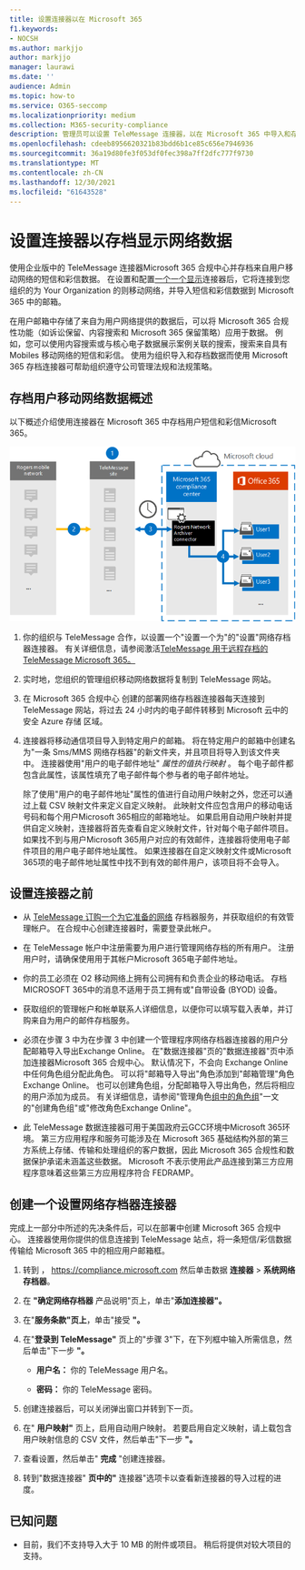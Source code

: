 ```yaml
---
title: 设置连接器以在 Microsoft 365
f1.keywords:
- NOCSH
ms.author: markjjo
author: markjjo
manager: laurawi
ms.date: ''
audience: Admin
ms.topic: how-to
ms.service: O365-seccomp
ms.localizationpriority: medium
ms.collection: M365-security-compliance
description: 管理员可以设置 TeleMessage 连接器，以在 Microsoft 365 中导入和存档用户网络Microsoft 365。 这样，您可以在 Microsoft 365 中存档来自第三方数据源的数据，以便您可以使用合规性功能（如合法保留、内容搜索和保留策略）来管理组织的第三方数据。
ms.openlocfilehash: cdeeb8956620321b83bdd6b1ce85c656e7946936
ms.sourcegitcommit: 36a19d80fe3f053df0fec398a7ff2dfc777f9730
ms.translationtype: MT
ms.contentlocale: zh-CN
ms.lasthandoff: 12/30/2021
ms.locfileid: "61643528"
---
```

# <a name="set-up-a-connector-to-archive-rogers-network-data"></a>设置连接器以存档显示网络数据

使用企业版中的 TeleMessage 连接器Microsoft 365 合规中心并存档来自用户移动网络的短信和彩信数据。 在设置和配置[一个一个显示](https://www.telemessage.com/mobile-archiver/network-archiver/rogers/)连接器后，它将连接到您组织的为 Your Organization 的则移动网络，并导入短信和彩信数据到 Microsoft 365 中的邮箱。

在用户邮箱中存储了来自为用户网络提供的数据后，可以将 Microsoft 365 合规性功能（如诉讼保留、内容搜索和 Microsoft 365 保留策略）应用于数据。 例如，您可以使用内容搜索或与核心电子数据展示案例关联的搜索，搜索来自具有 Mobiles 移动网络的短信和彩信。 使用为组织导入和存档数据而使用 Microsoft 365 存档连接器可帮助组织遵守公司管理法规和法规策略。

## <a name="overview-of-archiving-rogers-mobile-network-data"></a>存档用户移动网络数据概述

以下概述介绍使用连接器在 Microsoft 365 中存档用户短信和彩信Microsoft 365。

![Exchanges 网络存档工作流。](../media/RogersNetworkConnectorWorkflow.png)

1. 你的组织与 TeleMessage 合作，以设置一个"设置一个为"的"设置"网络存档器连接器。 有关详细信息，请参阅激活[TeleMessage 用于远程存档的 TeleMessage Microsoft 365。](https://www.telemessage.com/microsoft-365-activation-for-the-rogers-network-archiver/)

2. 实时地，您组织的管理组织移动网络数据将复制到 TeleMessage 网站。

3. 在 Microsoft 365 合规中心 创建的部署网络存档器连接器每天连接到 TeleMessage 网站，将过去 24 小时内的电子邮件转移到 Microsoft 云中的安全 Azure 存储 区域。

4. 连接器将移动通信项目导入到特定用户的邮箱。 将在特定用户的邮箱中创建名为"一条 Sms/MMS 网络存档器"的新文件夹，并且项目将导入到该文件夹中。 连接器使用"用户的电子邮件地址" *属性的值执行映射* 。 每个电子邮件都包含此属性，该属性填充了电子邮件每个参与者的电子邮件地址。

   除了使用"用户的电子邮件地址"属性的值进行自动用户映射之外，您还可以通过上载 CSV 映射文件来定义自定义映射。 此映射文件应包含用户的移动电话号码和每个用户Microsoft 365相应的邮箱地址。 如果启用自动用户映射并提供自定义映射，连接器将首先查看自定义映射文件，针对每个电子邮件项目。 如果找不到与用户Microsoft 365用户对应的有效邮件，连接器将使用电子邮件项目的用户电子邮件地址属性。 如果连接器在自定义映射文件或Microsoft 365项的电子邮件地址属性中找不到有效的邮件用户，该项目将不会导入。 

## <a name="before-you-set-up-a-connector"></a>设置连接器之前

- 从 [TeleMessage 订购一个为它准备的网络](https://www.telemessage.com/mobile-archiver/order-mobile-archiver-for-o365/) 存档器服务，并获取组织的有效管理帐户。 在合规中心创建连接器时，需要登录此帐户。

- 在 TeleMessage 帐户中注册需要为用户进行管理网络存档的所有用户。 注册用户时，请确保使用用于其帐户Microsoft 365电子邮件地址。

- 你的员工必须在 O2 移动网络上拥有公司拥有和负责企业的移动电话。 存档 MICROSOFT 365中的消息不适用于员工拥有或"自带设备 (BYOD) 设备。

- 获取组织的管理帐户和帐单联系人详细信息，以便你可以填写载入表单，并订购来自为用户的邮件存档服务。

- 必须在步骤 3 中为在步骤 3 中创建一个管理程序网络存档器连接器的用户分配邮箱导入导出Exchange Online。 在"数据连接器"页的"数据连接器"页中添加连接器Microsoft 365 合规中心。 默认情况下，不会向 Exchange Online 中任何角色组分配此角色。 可以将"邮箱导入导出"角色添加到"邮箱管理"角色Exchange Online。 也可以创建角色组，分配邮箱导入导出角色，然后将相应的用户添加为成员。 有关详细信息，请参阅"管理角色[组中的角色组](/Exchange/permissions-exo/role-groups#create-role-groups)"[](/Exchange/permissions-exo/role-groups#modify-role-groups)一文的"创建角色组"或"修改角色Exchange Online"。

- 此 TeleMessage 数据连接器可用于美国政府云GCC环境中Microsoft 365环境。 第三方应用程序和服务可能涉及在 Microsoft 365 基础结构外部的第三方系统上存储、传输和处理组织的客户数据，因此 Microsoft 365 合规性和数据保护承诺未涵盖这些数据。 Microsoft 不表示使用此产品连接到第三方应用程序意味着这些第三方应用程序符合 FEDRAMP。

## <a name="create-a-rogers-network-archiver-connector"></a>创建一个设置网络存档器连接器

完成上一部分中所述的先决条件后，可以在部署中创建 Microsoft 365 合规中心。 连接器使用你提供的信息连接到 TeleMessage 站点，将一条短信/彩信数据传输给 Microsoft 365 中的相应用户邮箱框。

1. 转到 ， <https://compliance.microsoft.com> 然后单击数据 **连接器**  >  **系统网络存档器**。

2. 在 **"确定网络存档器** 产品说明"页上，单击"**添加连接器"。**

3. 在"**服务条款"页上**，单击"接受 **"。**

4. 在"**登录到 TeleMessage"** 页上的"步骤 3"下，在下列框中输入所需信息，然后单击"下一步 **"。**

    - **用户名：** 你的 TeleMessage 用户名。

    - **密码：** 你的 TeleMessage 密码。

5. 创建连接器后，可以关闭弹出窗口并转到下一页。

6. 在" **用户映射"** 页上，启用自动用户映射。 若要启用自定义映射，请上载包含用户映射信息的 CSV 文件，然后单击"下一步 **"。**

7. 查看设置，然后单击" **完成** "创建连接器。

8. 转到"数据连接器" **页中的"** 连接器"选项卡以查看新连接器的导入过程的进度。

## <a name="known-issues"></a>已知问题

- 目前，我们不支持导入大于 10 MB 的附件或项目。 稍后将提供对较大项目的支持。
